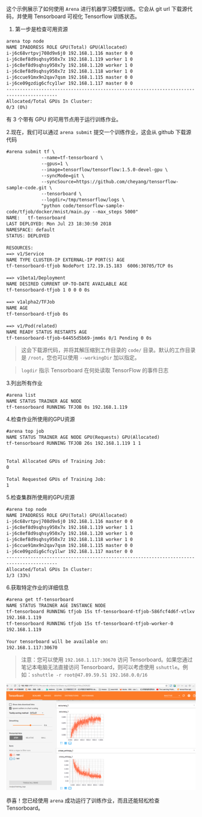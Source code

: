 ﻿
这个示例展示了如何使用 `Arena` 进行机器学习模型训练。它会从 git url 下载源代码，并使用 Tensorboard 可视化 Tensorflow 训练状态。

1. 第一步是检查可用资源

```
arena top node
NAME IPADDRESS ROLE GPU(Total) GPU(Allocated)
i-j6c68vrtpvj708d9x6j0 192.168.1.116 master 0 0
i-j6c8ef8d9sqhsy950x7x 192.168.1.119 worker 1 0
i-j6c8ef8d9sqhsy950x7y 192.168.1.120 worker 1 0
i-j6c8ef8d9sqhsy950x7z 192.168.1.118 worker 1 0
i-j6ccue91mx9n2qav7qsm 192.168.1.115 master 0 0
i-j6ce09gzdig6cfcy1lwr 192.168.1.117 master 0 0
-----------------------------------------------------------------------------------------
Allocated/Total GPUs In Cluster:
0/3 (0%)
```

有 3 个带有 GPU 的可用节点用于运行训练作业。


2\.现在，我们可以通过 `arena submit` 提交一个训练作业，这会从 github 下载源代码

```
#arena submit tf \
             --name=tf-tensorboard \
             --gpus=1 \
             --image=tensorflow/tensorflow:1.5.0-devel-gpu \
             --syncMode=git \
             --syncSource=https://github.com/cheyang/tensorflow-sample-code.git \
             --tensorboard \
             --logdir=/tmp/tensorflow/logs \
             "python code/tensorflow-sample-code/tfjob/docker/mnist/main.py --max_steps 5000"
NAME:   tf-tensorboard
LAST DEPLOYED: Mon Jul 23 18:30:50 2018
NAMESPACE: default
STATUS: DEPLOYED

RESOURCES:
==> v1/Service
NAME TYPE CLUSTER-IP EXTERNAL-IP PORT(S) AGE
tf-tensorboard-tfjob NodePort 172.19.15.183  6006:30705/TCP 0s

==> v1beta1/Deployment
NAME DESIRED CURRENT UP-TO-DATE AVAILABLE AGE
tf-tensorboard-tfjob 1 0 0 0 0s

==> v1alpha2/TFJob
NAME AGE
tf-tensorboard-tfjob 0s

==> v1/Pod(related)
NAME READY STATUS RESTARTS AGE
tf-tensorboard-tfjob-64455d5b69-jmm6s 0/1 Pending 0 0s
```

> 这会下载源代码，并将其解压缩到工作目录的 `code/` 目录。默认的工作目录是 `/root`，您也可以使用 `--workingDir` 加以指定。

> `logdir` 指示 Tensorboard 在何处读取 TensorFlow 的事件日志

3\.列出所有作业

```
#arena list
NAME STATUS TRAINER AGE NODE
tf-tensorboard RUNNING TFJOB 0s 192.168.1.119
```

4\.检查作业所使用的GPU资源

```
#arena top job
NAME STATUS TRAINER AGE NODE GPU(Requests) GPU(Allocated)
tf-tensorboard RUNNING TFJOB 26s 192.168.1.119 1 1


Total Allocated GPUs of Training Job:
0

Total Requested GPUs of Training Job:
1
```



5\.检查集群所使用的GPU资源


```
#arena top node
NAME IPADDRESS ROLE GPU(Total) GPU(Allocated)
i-j6c68vrtpvj708d9x6j0 192.168.1.116 master 0 0
i-j6c8ef8d9sqhsy950x7x 192.168.1.119 worker 1 1
i-j6c8ef8d9sqhsy950x7y 192.168.1.120 worker 1 0
i-j6c8ef8d9sqhsy950x7z 192.168.1.118 worker 1 0
i-j6ccue91mx9n2qav7qsm 192.168.1.115 master 0 0
i-j6ce09gzdig6cfcy1lwr 192.168.1.117 master 0 0
-----------------------------------------------------------------------------------------
Allocated/Total GPUs In Cluster:
1/3 (33%)
```


6\.获取特定作业的详细信息

```
#arena get tf-tensorboard
NAME STATUS TRAINER AGE INSTANCE NODE
tf-tensorboard RUNNING tfjob 15s tf-tensorboard-tfjob-586fcf4d6f-vtlxv 192.168.1.119
tf-tensorboard RUNNING tfjob 15s tf-tensorboard-tfjob-worker-0 192.168.1.119

Your tensorboard will be available on:
192.168.1.117:30670
```

> 注意：您可以使用 `192.168.1.117:30670` 访问 Tensorboard。如果您通过笔记本电脑无法直接访问 Tensorboard，则可以考虑使用 `sshuttle`。例如：`sshuttle -r root@47.89.59.51 192.168.0.0/16`


![](2-tensorboard.jpg)

恭喜！您已经使用 `arena` 成功运行了训练作业，而且还能轻松检查 Tensorboard。
